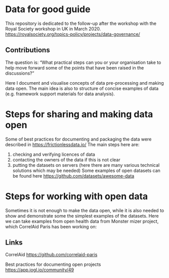 # Data for good guide
This repository is dedicated to the follow-up after the workshop with the Royal Society workshop in UK in March 2020. 
https://royalsociety.org/topics-policy/projects/data-governance/

## Contributions 
The question is:
“What practical steps can you or your organisation take to help move forward some of the points that have been raised in the discussions?”    

Here I document and visualise concepts of data pre-processing and making data open.
The main idea is also to structure of concise examples of data (e.g. framework support materials for data analysis).

# Steps for sharing and making data open
Some of best practices for documenting and packaging the data were described in https://frictionlessdata.io/ 
The main steps here are: 
1. checking and verifying licences of data 
2. contacting the owners of the data if this is not clear 
3. putting the datasets on servers (here there are many various technical solutions which may be needed)
Some examples of open datasets can be found here https://github.com/datasets/awesome-data

# Steps for working with open data
Sometimes it is not enough to make the data open, while it is also needed to show and demonstrate some the simplest examples of the datasets. Here we can take examples from open health data from Monster mizer project, which CorrelAid Paris has been working on: 


## Links 
CorrelAid https://github.com/correlaid-paris 

Best practices for documenting open projects https://app.jogl.io/community/49
